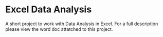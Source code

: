 # Excel Data Analysis
A short project to work with Data Analysis in Excel. 
For a full description please view the word doc attatched to this project. 
